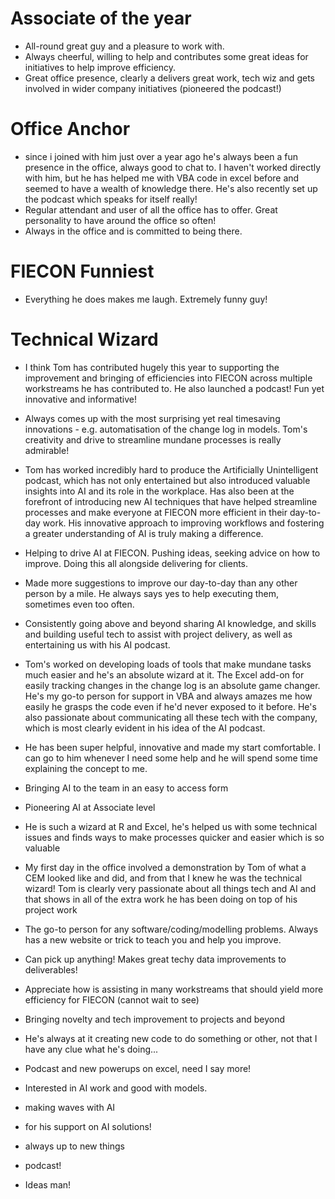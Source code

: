 # Associate of the year

- All-round great guy and a pleasure to work with.
- Always cheerful, willing to help and contributes some great ideas for initiatives to help improve efficiency.
- Great office presence, clearly a delivers great work, tech wiz and gets involved in wider company initiatives (pioneered the podcast!)

# Office Anchor
- since i joined with him just over a year ago he's always been a fun presence in the office, always good to chat to. I haven't worked directly with him, but he has helped me with VBA code in excel before and seemed to have a wealth of knowledge there. He's also recently set up the podcast which speaks for itself really!
- Regular attendant and user of all the office has to offer. Great personality to have around the office so often!
- Always in the office and is committed to being there.

# FIECON Funniest
- Everything he does makes me laugh. Extremely funny guy!

# Technical Wizard
- I think Tom has contributed hugely this year to supporting the improvement and bringing of efficiencies into FIECON across multiple workstreams he has contributed to. He also launched a podcast! Fun yet innovative and informative!

- Always comes up with the most surprising yet real timesaving innovations - e.g. automatisation of the change log in models. Tom's creativity and drive to streamline mundane processes is really admirable!

- Tom has worked incredibly hard to produce the Artificially Unintelligent podcast, which has not only entertained but also introduced valuable insights into AI and its role in the workplace. Has also been at the forefront of introducing new AI techniques that have helped streamline processes and make everyone at FIECON more efficient in their day-to-day work. His innovative approach to improving workflows and fostering a greater understanding of AI is truly making a difference.

- Helping to drive AI at FIECON. Pushing ideas, seeking advice on how to improve. Doing this all alongside delivering for clients.

- Made more suggestions to improve our day-to-day than any other person by a mile. He always says yes to help executing them, sometimes even too often.

- Consistently going above and beyond sharing AI knowledge, and skills and building useful tech to assist with project delivery, as well as entertaining us with his AI podcast.

 - Tom's worked on developing loads of tools that make mundane tasks much easier and he's an absolute wizard at it. The Excel add-on for easily tracking changes in the change log is an absolute game changer. He's my go-to person for support in VBA and always amazes me how easily he grasps the code even if he'd never exposed to it before. He's also passionate about communicating all these tech with the company, which is most clearly evident in his idea of the AI podcast.

 - He has been super helpful, innovative and made my start comfortable. I can go to him whenever I need some help and he will spend some time explaining the concept to me.
- Bringing AI to the team in an easy to access form
- Pioneering AI at Associate level
- He is such a wizard at R and Excel, he's helped us with some technical issues and finds ways to make processes quicker and easier which is so valuable
- My first day in the office involved a demonstration by Tom of what a CEM looked like and did, and from that I knew he was the technical wizard! Tom is clearly very passionate about all things tech and AI and that shows in all of the extra work he has been doing on top of his project work
- The go-to person for any software/coding/modelling problems. Always has a new website or trick to teach you and help you improve.
- Can pick up anything! Makes great techy data improvements to deliverables!
- Appreciate how is assisting in many workstreams that should yield more efficiency for FIECON (cannot wait to see)
- Bringing novelty and tech improvement to projects and beyond
- He's always at it creating new code to do something or other, not that I have any clue what he's doing...
- Podcast and new powerups on excel, need I say more!
- Interested in AI work and good with models.
- making waves with AI
- for his support on AI solutions!
- always up to new things
- podcast!
- Ideas man!
  